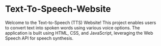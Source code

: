 # Text-To-Speech-Website
Welcome to the Text-to-Speech (TTS) Website! This project enables users to convert text into spoken words using various voice options. The application is built using HTML, CSS, and JavaScript, leveraging the Web Speech API for speech synthesis.
